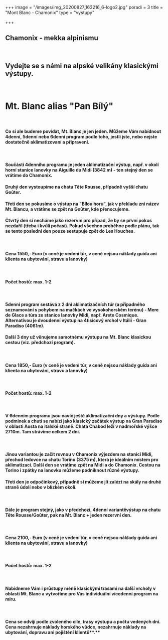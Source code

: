 +++
image = "/images/img_20200827_163216_6-logo2.jpg"
poradi = 3
title = "Mont Blanc - Chamonix"
type = "vystupy"

+++
## **Chamonix - mekka alpinismu**

&nbsp;

## **Vydejte se s námi na alpské velikány klasickými výstupy.**

&nbsp;

# **Mt. Blanc alias "Pan Bílý"**

&nbsp;

#### **Co si ale budeme povídat, Mt. Blanc je jen jeden. Můžeme Vám nabídnout 4denní, 5denní nebo 6denní program podle toho, jestli jste, nebo nejste dostatečně aklimatizovaní a připravení.**

&nbsp;

#### Součástí 4denního programu je jeden aklimatizační výstup, např. v okolí horní stanice lanovky na Aiguille du Midi (3842 m) - ten stejný den se vrátíme do Chamonix.

#### Druhý den vystoupíme na chatu Tête Rousse, případně vyšší chatu Goûter.

#### Třetí den se pokusíme o výstup na "Bílou horu", jak v překladu zní název Mt. Blancu, a vrátíme se zpět na Goûter, kde přenocujeme. 

#### Čtvrtý den si necháme jako rezervní pro případ, že by se první pokus nezdařil (třeba i kvůli počasí). Pokud všechno proběhne podle plánu, tak se tento poslední den pouze sestupuje zpět do Les Houches.

&nbsp;

#### **Cena 1550,- Euro** (v ceně je vedení túr, v ceně nejsou náklady guida ani klienta na ubytování, stravu a lanovky)

&nbsp;

#### **Počet hostů:** max. 1-2

&nbsp;

#### 5denní program sestává z 2 dní aklimatizačních túr (a případného seznamování s pohybem na mačkách ve vysokohorském terénu) - Mere de Glace a túra ze stanice lanovky Midi, např. Arete Cosmique. Alternativou je dvoudenní výstup na 4tisícový vrchol v Itálii - Gran Paradiso (4061m).

#### Další 3 dny už věnujeme samotnému výstupu na Mt. Blanc klasickou cestou (viz. předchozí program).

&nbsp;

#### **Cena 1850,- Euro** (v ceně je vedení túr, v ceně nejsou náklady guida ani klienta na ubytování, stravu a lanovky)

&nbsp;

#### **Počet hostů:** max. 1-2

&nbsp;

#### V 6denním programu jsou navíc ještě aklimatizační dny a výstupy. Podle podmínek a chuti se nabízí jako klasický začátek výstup na Gran Paradiso v oblasti Aosta na italské straně. Chata Chabod leží v nadmořské výšce 2710m. Tam strávíme celkem 2 dni.

&nbsp;

#### Jinou variantou je začít rovnou v Chamonix výjezdem na stanici Midi, přechod ledovce na chatu Torino (3375 m), která je ideálním místem pro aklimatizaci. Další den se vrátíme zpět na Midi a do Chamonix. Cestou na Torino  i zpátky na lanovku můžeme podniknout různé výstupy.

#### Třetí den je odpočinkový, případně si můžeme jít zalézt na skály na druhé straně údolí nebo v blízkém okolí.

&nbsp;

#### Dále je program stejný, jako v předchozí, 4denní variantěvýstup na chatu Tête Rousse/Goûter, pak na Mt. Blanc + jeden rezervní den.

&nbsp;

#### **Cena 2100,- Euro** (v ceně je vedení túr, v ceně nejsou náklady guida ani klienta na ubytování, stravu a lanovky)

&nbsp;

#### **Počet hostů:** max. 1-2

&nbsp;

#### Nabídneme Vám i průstupy méně klasickými trasami na další vrcholy v oblasti Mt. Blanc a vytvoříme pro Vás individuální vícedenní program na míru.

&nbsp;

#### Cena se odvíjí podle zvoleného cíle, trasy výstupu a počtu vedených dní. Cena nezahrnuje náklady horského vůdce, nezahrnuje náklady na ubytování, dopravu ani pojištění klientů**.**